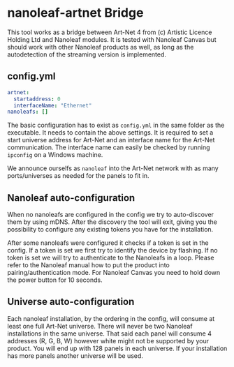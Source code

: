 # nanoleaf-artnet Bridge

This tool works as a bridge between Art-Net 4 from (c) Artistic Licence Holding Ltd and Nanoleaf modules. It is tested with Nanoleaf Canvas but should work with other Nanoleaf products as well, as long as the autodetection of the streaming version is implemented.

## config.yml
```yaml
artnet:
  startaddress: 0
  interfaceName: "Ethernet"
nanoleafs: []
```

The basic configuration has to exist as `config.yml` in the same folder as the executable. It needs to contain the above settings. It is required to set a start universe address for Art-Net and an interface name for the Art-Net communication. The interface name can easily be checked by running `ipconfig` on a Windows machine.

We announce ourselfs as `nanoleaf` into the Art-Net network with as many ports/universes as needed for the panels to fit in.

## Nanoleaf auto-configuration
When no nanoleafs are configured in the config we try to auto-discover them by using mDNS. After the discovery the tool will exit, giving you the possibility to configure any existing tokens you have for the installation.

After some nanoleafs were configured it checks if a token is set in the config. If a token is set we first try to identify the device by flashing. If no token is set we will try to authenticate to the Nanoleafs in a loop. Please refer to the Nanoleaf manual how to put the product into pairing/authentication mode. For Nanoleaf Canvas you need to hold down the power button for 10 seconds.

## Universe auto-configuration
Each nanoleaf installation, by the ordering in the config, will consume at least one full Art-Net universe. There will never be two Nanoleaf installations in the same universe. That said each panel will consume 4 addresses (R, G, B, W) however white might not be supported by your product. You will end up with 128 panels in each universe. If your installation has more panels another universe will be used. 